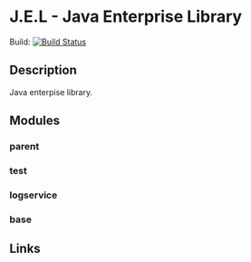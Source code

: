 J.E.L - Java Enterprise Library
===

Build: [![Build Status](https://buildhive.cloudbees.com/job/andrejpetras/job/jel/badge/icon)](https://buildhive.cloudbees.com/job/andrejpetras/job/jel/)

Description
-------

Java enterpise library.

Modules
-------

### parent
	
### test
	
### logservice
	
### base

Links
-------